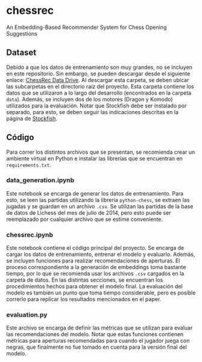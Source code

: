 # chessrec
An Embedding-Based Recommender System for Chess Opening Suggestions

## Dataset

Debido a que los datos de entrenamiento son muy grandes, no se incluyen en este repositorio. Sin embargo, se pueden descargar desde el siguiente enlace: [ChessRec Data Drive](https://drive.google.com/drive/folders/1t5eMurIJmxTnGY7LdT93jp3xK2WzR3i0?usp=drive_link). Al descargar esta carpeta, se deben ubicar las subcarpetas en el directorio raíz del proyecto. Esta carpeta contiene los datos que se utilizaron a lo largo del desarrollo (encontrados en la carpeta `data`). Además, se incluyen dos de los motores (Dragon y Komodo) utilizados para la evaluación. Notar que Stockfish debe ser instalado por separado, para esto, se deben seguir las indicaciones descritas en la página de [Stockfish](https://stockfishchess.org/download/).

## Código

Para correr los distintos archivos que se presentan, se recomienda crear un ambiente virtual en Python e instalar las librerías que se encuentran en `requirements.txt`.

### data_generation.ipynb

Este notebook se encarga de generar los datos de entrenamiento. Para esto, se leen las partidas utilizando la librería `python-chess`, se extraen las jugadas y se guardan en un archivo `.csv`. Se utilizan las partidas de la base de datos de Lichess del mes de julio de 2014, pero esto puede ser reemplazado por cualquier archivo que se estime conveniente.

### chessrec.ipynb

Este notebook contiene el código principal del proyecto. Se encarga de cargar los datos de entrenamiento, entrenar el modelo y evaluarlo. Además, se incluyen funciones para realizar recomendaciones de aperturas. El proceso correspondiente a la generación de embeddings toma bastante tiempo, por lo que se recomienda usar los archivos `.csv` cargados en la carpeta de datos. En las distintas secciones, se encuentran los procedimientos hechos para obtener el modelo final. La evaluación del modelo es también un punto que toma tiempo considerable, pero es posible correrlo para replicar los resultados mencionados en el paper.

### evaluation.py

Este archivo se encarga de definir las métricas que se utilizan para evaluar las recomendaciones del modelo. Notar que estas funciones contienen métricas para aperturas recomendadas para cuando el jugador juega con negras, que finalmente no fue tomado en cuenta para la versión final del modelo.
